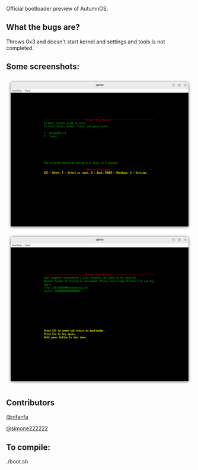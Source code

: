 Official bootloader preview of AutumnOS.
## What the bugs are?
 Throws 0x3 and doesn't start kernel and
          settings and tools is not completed.

## Some screenshots:
![Screenshots of Autumn Boot Manager :)](https://github.com/ataberk320/autumn-boot-manager/blob/main/Screenshots%20of%20Autumn%20Boot%20Manager%20/2025-08-01%2019-18-19.png)
![Screenshot2](https://github.com/ataberk320/autumn-boot-manager/blob/main/Screenshots%20of%20Autumn%20Boot%20Manager/2025-08-01%2019-32-09.png)

## Contributors
[@nifanfa](https://github.com/nifanfa)

[@simone222222](https://github.com/simone222222)

## To compile:
./boot.sh
